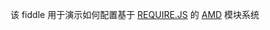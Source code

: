 该 fiddle 用于演示如何配置基于 [REQUIRE.JS](http://requirejs.org) 的 [AMD](https://github.com/amdjs/amdjs-api/wiki/AMD) 模块系统
